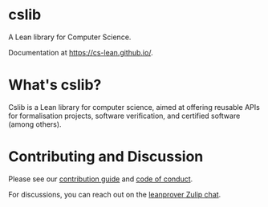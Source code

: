 # cslib

A Lean library for Computer Science.

Documentation at <https://cs-lean.github.io/>.

# What's cslib?

Cslib is a Lean library for computer science, aimed at offering reusable APIs for formalisation projects, software verification, and certified software (among others).

# Contributing and Discussion
Please see our [contribution guide](/CONTRIBUTING.md) and [code of conduct](/CODE_OF_CONDUCT.md).

For discussions, you can reach out on the [leanprover Zulip chat](https://leanprover.zulipchat.com/).
